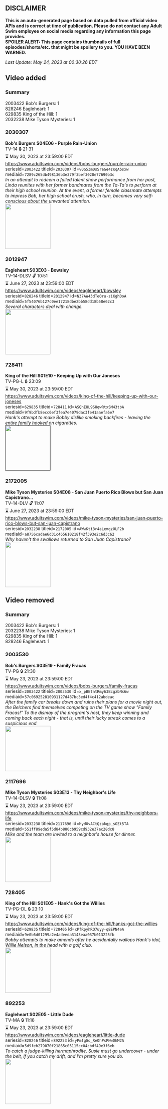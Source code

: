 ## DISCLAIMER
**This is an auto-generated page based on data pulled from official video APIs and is correct at time of publication. Please do not contact any Adult Swim employee on social media regarding any information this page provides.**  
**SPOILER ALERT: This page contains thumbnails of full episodes/shorts/etc. that might be spoilery to you. YOU HAVE BEEN WARNED.**  

_Last Update: May 24, 2023 at 00:30:26 EDT_
## Video added
### Summary
2003422 Bob's Burgers: 1  
828246 Eagleheart: 1  
629835 King of the Hill: 1  
2032238 Mike Tyson Mysteries: 1  
### 2030307
**Bob's Burgers S04E06 - Purple Rain-Union**  
TV-14 🔒 21:31  
⌛ May 30, 2023 at 23:59:00 EDT  
https://www.adultswim.com/videos/bobs-burgers/purple-rain-union  
seriesid=`2003422` titleid=`2030307` id=`v0G53m0sSreGe4zKqAbsxw` mediaid=`7289c265db498136b3e379f3bef3020e77690b3c`  
_In an attempt to redeem a failed talent show performance from her past, Linda reunites with her former bandmates from the Ta-Ta's to perform at their high school reunion. At the event, a former female classmate attempts to impress Bob, her high school crush, who, in turn, becomes very self-conscious about the unwanted attention._  
<a href="https://i.cdn.turner.com/adultswim/big/image-upload/thumbnails/thumb-2_image-15126754887379.jpg"><img src="https://i.cdn.turner.com/adultswim/big/image-upload/thumbnails/thumb-2_image-15126754887379.jpg" height="144px" /></a>
### 2012947
**Eagleheart S03E03 - Bowsley**  
TV-14-DLSV 🔓 10:51  
⌛ June 27, 2023 at 23:59:00 EDT  
https://www.adultswim.com/videos/eagleheart/bowsley  
seriesid=`828246` titleid=`2012947` id=`N37AW43dTeOru-ziKghDoA` mediaid=`5f54076b127c0ee17218dbe2bb58dd18b58e62c3`  
_Several characters deal with change._  
<a href="https://media.cdn.adultswim.com/uploads/20210105/thumbnails/2_21151215477-eagleheart_027_dup-20140110.jpg"><img src="https://media.cdn.adultswim.com/uploads/20210105/thumbnails/2_21151215477-eagleheart_027_dup-20140110.jpg" height="144px" /></a>
### 728411
**King of the Hill S01E10 - Keeping Up with Our Joneses**  
TV-PG-L 🔒 23:09  
⌛ May 30, 2023 at 23:59:00 EDT  
https://www.adultswim.com/videos/king-of-the-hill/keeping-up-with-our-joneses  
seriesid=`629835` titleid=`728411` id=`ASQhEUL9SUqwRtxSM43tbA` mediaid=`9f9bdfb8ecc6ef3fea7e4079dac3fe41aaefa6e7`  
_Hank's attempt to make Bobby dislike smoking backfires - leaving the entire family hooked on cigarettes._  
<a href=""><img src="" height="144px" /></a>
### 2172005
**Mike Tyson Mysteries S04E08 - San Juan Puerto Rico Blows but San Juan Capistrano…**  
TV-14-DLV 🔓 11:07  
⌛ June 27, 2023 at 23:59:00 EDT  
https://www.adultswim.com/videos/mike-tyson-mysteries/san-juan-puerto-rico-blows-but-san-juan-capistrano  
seriesid=`2032238` titleid=`2172005` id=`AWwKti3r4aLemgzOLF2b` mediaid=`a8756cadae6d31c465610218f42f393e2c6d3c62`  
_Why haven't the swallows returned to San Juan Capistrano?_  
<a href="https://media.cdn.adultswim.com/uploads/20190719/thumbnails/2_19719125373-miketysonmysteries_408_dup-20190605.jpg"><img src="https://media.cdn.adultswim.com/uploads/20190719/thumbnails/2_19719125373-miketysonmysteries_408_dup-20190605.jpg" height="144px" /></a>
## Video removed
### Summary
2003422 Bob's Burgers: 1  
2032238 Mike Tyson Mysteries: 1  
629835 King of the Hill: 1  
828246 Eagleheart: 1  
### 2003530
**Bob's Burgers S03E19 - Family Fracas**  
TV-PG 🔒 21:30  
⌛ May 23, 2023 at 23:59:00 EDT  
https://www.adultswim.com/videos/bobs-burgers/family-fracas  
seriesid=`2003422` titleid=`2003530` id=`x_pBEtntRmy63BcgzbNs6w` mediaid=`57c069252810931127d487bc3ed4f4c412abdeac`  
_After the family car breaks down and ruins their plans for a movie night out, the Belchers find themselves competing on the TV game show "Family Fracas!" To the dismay of the program's host, they keep winning and coming back each night - that is, until their lucky streak comes to a suspicious end._  
<a href="https://i.cdn.turner.com/adultswim/big/image-upload/thumbnails/thumb-2_image-151085661885510.jpg"><img src="https://i.cdn.turner.com/adultswim/big/image-upload/thumbnails/thumb-2_image-151085661885510.jpg" height="144px" /></a>
### 2117696
**Mike Tyson Mysteries S03E13 - Thy Neighbor's Life**  
TV-14-DLSV 🔒 11:08  
⌛ May 23, 2023 at 23:59:00 EDT  
https://www.adultswim.com/videos/mike-tyson-mysteries/thy-neighbors-life  
seriesid=`2032238` titleid=`2117696` id=`hydOvACtQzakgp_sOZt5TA` mediaid=`551ff89eda5f5d84b880cb959cd932e37ac28dc8`  
_Mike and the team are invited to a neighbor's house for dinner._  
<a href="https://media.cdn.adultswim.com/uploads/20200311/thumbnails/2_203111535256-miketysonmysteries_313.jpg"><img src="https://media.cdn.adultswim.com/uploads/20200311/thumbnails/2_203111535256-miketysonmysteries_313.jpg" height="144px" /></a>
### 728405
**King of the Hill S01E05 - Hank's Got the Willies**  
TV-PG-DL 🔒 23:10  
⌛ May 23, 2023 at 23:59:00 EDT  
https://www.adultswim.com/videos/king-of-the-hill/hanks-got-the-willies  
seriesid=`629835` titleid=`728405` id=`xPfRpyhRQ7uyy-qBEPN4eA` mediaid=`9e0b6d01299a2e4adeeda3143eaa037b013225fb`  
_Bobby attempts to make amends after he accidentally wallops Hank's idol, Willie Nelson, in the head with a golf club._  
<a href="https://i.cdn.turner.com/asfix/repository//8a2505951e3ac6db011e3c1420880059/thumbnail_7053306973805962163.jpg"><img src="https://i.cdn.turner.com/asfix/repository//8a2505951e3ac6db011e3c1420880059/thumbnail_7053306973805962163.jpg" height="144px" /></a>
### 892253
**Eagleheart S02E05 - Little Dude**  
TV-MA 🔒 11:16  
⌛ May 23, 2023 at 23:59:00 EDT  
https://www.adultswim.com/videos/eagleheart/little-dude  
seriesid=`828246` titleid=`892253` id=`yPmfgGo_ReOhPsPNwDhM2A` mediaid=`5d9feb279070f21865c05115cc04cbdf49e3f6eb`  
_To catch a judge-killing hermaphrodite, Susie must go undercover - under the belt, if you catch my drift, and I'm pretty sure you do._  
<a href="https://media.cdn.adultswim.com/uploads/20200304/thumbnails/2_20341550283-eagleheart_208_bim.jpg"><img src="https://media.cdn.adultswim.com/uploads/20200304/thumbnails/2_20341550283-eagleheart_208_bim.jpg" height="144px" /></a>
